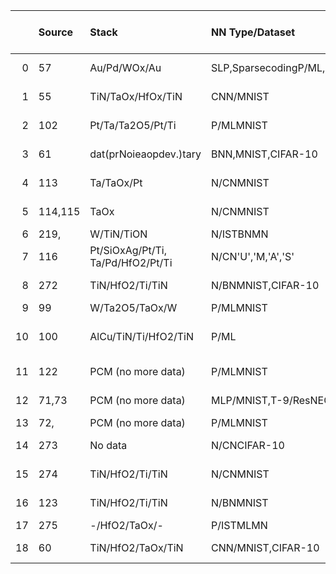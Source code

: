 |    | Source         | Stack                                                      | NN Type/Dataset                                                                | Crossbar size                | CMOS              | ADC                             | Cell-Structure         | Input circuit                       | Sensing Electronics                      | Activation function                                                                        | Row/Col. Selectors                        | Softmax Activation Func                      | Inference/training                    | Weight Prog circuitry                    |
|---:|:------------------|:------------------------------------------------------------|:-------------------------------------------------------------------------------|:-----------------------------|:------------------|:--------------------------------|:-----------------------|:------------------------------------|:-----------------------------------------|:-------------------------------------------------------------------------------------------|:------------------------------------------|:---------------------------------------------|:--------------------------------------|:-----------------------------------------|
|  0 | 57                | Au/Pd/WOx/Au                                                | SLP,SparsecodingP/ML,eklettGreers                                              | 54108×                       | 180nm             | -chipOn(bit)13-                 | 1R                     | -chip(6-bit)On                      | Chargeintetiogran                        | -chipdigitalOn(Sigid)mo                                                                    | -chipOn                                   | Off-chip(ftw)Soare                           | Infe&renceinintrag                    | -chipOn                                  |
|  1 | 55                | TiN/TaOx/HfOx/TiN                                           | CNN/MNIST                                                                      | 12816×                       | 130nm             | Off-chip(8-bit)                 | 1T1R                   | On-chip(1-bit)                      | Chargeintetiogran                        | Off-chip(software:andReLUmax.ling)Poo                                                      | On-chip                                   | Off-chip(Softw)are                           | Infe&renceinintrag                    | Off-chip                                 |
|  2 | 102               | Pt/Ta/Ta2O5/Pt/Ti                                           | P/MLMNIST                                                                      | 12864×                       | 2µm               | N/A                             | 1T1R                   | N/A                                 | N/A                                      | Off-chhardipReLU)ware:                                                                     | Off-chip                                  | Off-chip(Softw)are                           | Learni&nginintrag                     | Off-chip                                 |
|  3 | 61                | dat(prNoieaopdev.)tary                                      | BNN,MNIST,CIFAR-10                                                             | 12864×                       | 90nm              | -chOnip(3-bit)                  | 1T1R                   | Notlemedimentp                      | -ch(A)OnipVS                             | -ch()OnipBinary                                                                            | -chOnip                                   | Off-ch(soft-ipre)*wa                         | Inferencelyon                         | Off-chip                                 |
|  4 | 113               | Ta/TaOx/Pt                                                  | N/CNMNIST                                                                      | 6464×                        | 180nm             | -chOnip                         | 1T1R                   | -chOnip                             | -ch()OnipTIA                             | Off-ch(softw)ip*are                                                                        | -chOnip                                   | Off-ch(softipre)*wa                          | Inferencelyon                         | Off-chip                                 |
|  5 | 114,115           | TaOx                                                        | N/CNMNIST                                                                      | 6464×                        | 180nm             | -chipOn(bit)10-                 | 1T1R                   | -chipOn                             | -chip()OnTIA                             | Off-chip(softw)*are                                                                        | -chipOn                                   | Off-chip(softre)*wa                          | Inferencelyon                         | Off-chip                                 |
|  6 | 219,              | W/TiN/TiON                                                  | N/ISTBNMN                                                                      | 100100×                      | 65nm              | On-chip(3-bit)                  | 1T1R                   | N/A                                 | On-chip(CSA)                             | Off-chip(FPGA:max.ling)Poo                                                                 | On-chip                                   | Off-chip(FPGA)                               | Inferencelyon                         | Off-chip                                 |
|  7 | 116               | Pt/SiOxAg/Pt/Ti, Ta/Pd/HfO2/Pt/Ti                           | N/CN'U','M,'A','S'                                                             | 88×                          | Nodata            | Off-chip                        | 1T1R                   | On-chip                             | Off)-chip(TIA                            | LU)OffOn-chip(Re,ftwchip(soaremax.:ling)Poo                                                | Off-chip                                  | OffU)-chip(MC                                | Infe&renceinintrag                    | Off-chip                                 |
|  8 | 272               | TiN/HfO2/Ti/TiN                                             | N/BNMNIST,CIFAR-10                                                             | Kb1                          | 130nm             | -chOnip                         | 2T2R                   | Notlemedimentp                      | Onch()ipPCSA                             | -ch()OnipBinary                                                                            | -chOnip                                   | -chOnip()Binary                              | Inferencelyon                         | Off-chip                                 |
|  9 | 99                | W/Ta2O5/TaOx/W                                              | P/MLMNIST                                                                      | Mb2                          | 180nm             | -chOnip(1-bit)                  | 1T1R                   | -ch(1-bit)Onip                      | -chOnip                                  | datNoa                                                                                     | -chOnip                                   | datNoa                                       | Inferencelyon                         | Off-chip                                 |
| 10 | 100               | AlCu/TiN/Ti/HfO2/TiN                                        | P/ML                                                                           | 3232×                        | 150nm             | -chipOn(1or3-bit)               | 1T1R                   | -chip(1-bit)On                      | -chipOn                                  | Off-chip(softw)*are                                                                        | -chipOn                                   | Off-chip(softre)*wa                          | Inferencelyon                         | On-chip()SRAM                            |
| 11 | 122               | PCM (no more data)                                          | P/MLMNIST                                                                      | 5121024×                     | 180nm             | datNoa                          | 3T1C2PCM+              | datNoa                              | Off-chip(softw)are                       | Off-chip(ftSoLU)Reware:                                                                    | Off-chip                                  | Off-chip(ftw)Soare                           | Inferencelyon                         | Off-chip                                 |
| 12 | 71,73             | PCM (no more data)                                          | MLP/MNIST,T-9/ResNECIF-10AR                                                    | 256256×                      | 14nm              | On-chip                         | 4T4R                   | On-chip(8-bit)                      | On-chip(CCO-based)                       | On-chip(ReLU)                                                                              | On-chip                                   | Off-chip(Softw)are                           | Inferencelyon                         | On-chip                                  |
| 13 | 72,               | PCM (no more data)                                          | P/MLMNIST                                                                      | 512512×                      | 14nm              | Off-chip                        | 4T4R                   | it)On-chip(8-b                      | On-chip                                  | Offid)-chip(Sigmo                                                                          | On-chip                                   | OffA)-chip(FPG                               | Inferencelyon                         | On-chip                                  |
| 14 | 273               | No data                                                     | N/CNCIFAR-10                                                                   | 256512×                      | 55nm              | -chOnip                         | 1T1R                   | datNoa                              | -chOnip                                  | Off-ch(A)ipFPG                                                                             | -chOnip                                   | Off-ch(A)ipFPG                               | Inferencelyon                         | Off-chip                                 |
| 15 | 274               | TiN/HfO2/Ti/TiN                                             | N/CNMNIST                                                                      | kB18                         | 130nm             | Offchip*                        | 1T1R                   | Off-chip*                           | Off-chip*                                | Off-ch(A)ipFPG                                                                             | Off-chip*                                 | Off-ch(A)ipFPG                               | Inferencelyon                         | -chOnip                                  |
| 16 | 123               | TiN/HfO2/Ti/TiN                                             | N/BNMNIST                                                                      | Kb1                          | 130nm             | N/A                             | 2T2R                   | N/A                                 | -chipOn                                  | Off-chip(softw)*are                                                                        | -chipOn                                   | Off-chip(softre)*wa                          | Inferencelyon                         | Off-chip                                 |
| 17 | 275               | -/HfO2/TaOx/-                                               | P/ISTMLMN                                                                      | 158.8Kb                      | 130nm             | On-chip(8-bit)                  | 2T2R                   | On-chip(8-bit)                      | Chargeintetiogran                        | Off-chip                                                                                   | On-chip                                   | Off-chip                                     | Inferencelyon                         | Offchip(A)FPG                            |
| 18 | 60                | TiN/HfO2/TaOx/TiN                                           | CNN/MNIST,CIFAR-10                                                             | 256×256                      | 130nm             | On-chip(8-bit)                  | 1T1R                   | On-chip                             | Chargeintetiogran                        | On-chip(analog:ReLU)Off-chip,(FPGling)A:Poomax.                                            | On-chip                                   | Off-chip(FPGA)                               | Off-chip(Softw)are                    | On-chip                                  |